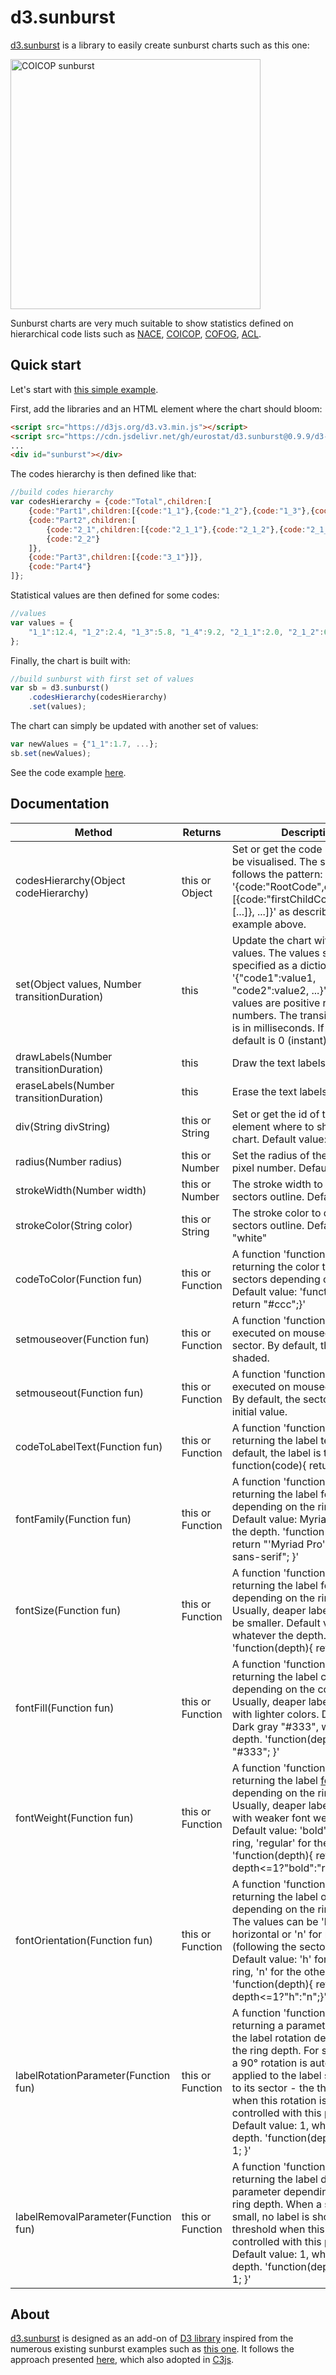 # d3.sunburst

[d3.sunburst](http://eurostat.github.io/d3.sunburst/) is a library to easily create sunburst charts such as this one:

[<img src="img/coicop.png" alt="COICOP sunburst" width="400" height="400" />](http://eurostat.github.io/EurostatVisu/coicop_sunburst.html)

Sunburst charts are very much suitable to show statistics defined on hierarchical code lists such as [NACE](http://ec.europa.eu/eurostat/ramon/nomenclatures/index.cfm?TargetUrl=LST_NOM_DTL&StrNom=NACE_REV2), [COICOP](http://ec.europa.eu/eurostat/ramon/nomenclatures/index.cfm?TargetUrl=LST_NOM_DTL&StrNom=HICP_2000&IntPcKey=37591913&StrLayoutCode=HIERARCHIC), [COFOG](http://ec.europa.eu/eurostat/ramon/nomenclatures/index.cfm?TargetUrl=LST_NOM_DTL&StrNom=COFOG_99&StrLanguageCode=EN&IntPcKey=&StrLayoutCode=HIERARCHIC), [ACL](http://ec.europa.eu/eurostat/ramon/nomenclatures/index.cfm?TargetUrl=LST_NOM_DTL&StrNom=TIMEUSE_08&IntPcKey=&StrLayoutCode=HIERARCHIC).


## Quick start

Let's start with [this simple example](https://bl.ocks.org/jgaffuri/434e5ae309deef74715a1758afa8130d).

First, add the libraries and an HTML element where the chart should bloom:

```html
<script src="https://d3js.org/d3.v3.min.js"></script>
<script src="https://cdn.jsdelivr.net/gh/eurostat/d3.sunburst@0.9.9/d3-sunburst.js"></script>
...
<div id="sunburst"></div>
```

The codes hierarchy is then defined like that:

```javascript
//build codes hierarchy
var codesHierarchy = {code:"Total",children:[
    {code:"Part1",children:[{code:"1_1"},{code:"1_2"},{code:"1_3"},{code:"1_4"}]},
    {code:"Part2",children:[
        {code:"2_1",children:[{code:"2_1_1"},{code:"2_1_2"},{code:"2_1_3"},]},
        {code:"2_2"}
    ]},
    {code:"Part3",children:[{code:"3_1"}]},
    {code:"Part4"}
]};
```

Statistical values are then defined for some codes:

```javascript
//values
var values = {
    "1_1":12.4, "1_2":2.4, "1_3":5.8, "1_4":9.2, "2_1_1":2.0, "2_1_2":6.0, "2_1_3":10, "2_2":5.4, "3_1":15.8, "Part4":32.3
};
```

Finally, the chart is built with:

```javascript
//build sunburst with first set of values
var sb = d3.sunburst()
    .codesHierarchy(codesHierarchy)
    .set(values);
```

The chart can simply be updated with another set of values:

```javascript
var newValues = {"1_1":1.7, ...};
sb.set(newValues);
```

See the code example [here](https://bl.ocks.org/jgaffuri/434e5ae309deef74715a1758afa8130d).

## Documentation

| Method | Returns | Description |
| --- | --- | --- |
| codesHierarchy(Object codeHierarchy) | this or Object | Set or get the code hierarchy to be visualised. The structure follows the pattern: '{code:"RootCode",children:[{code:"firstChildCode",children:[...]}, ...]}' as described in the example above. |
| set(Object values, Number transitionDuration) | this | Update the chart with new values. The values should be specified as a dictionary '{"code1":value1, "code2":value2, ...}' where the values are positive real numbers. The transition duration is in milliseconds. If omitted, the default is 0 (instant). |
| drawLabels(Number transitionDuration) | this | Draw the text labels. |
| eraseLabels(Number transitionDuration) | this | Erase the text labels. |
| div(String divString) | this or String | Set or get the id of the HTML element where to show the chart. Default value: "sunburst". |
| radius(Number radius) | this or Number | Set the radius of the chart in pixel number. Default value: 150 |
| strokeWidth(Number width) | this or Number | The stroke width to draw the sectors outline. Default value: 1 |
| strokeColor(String color) | this or String | The stroke color to draw the sectors outline. Default value: "white" |
| codeToColor(Function fun) | this or Function | A function 'function(code){ ... }' returning the color to fill the sectors depending on the code. Default value: 'function(code){ return "#ccc";}' |
| setmouseover(Function fun) | this or Function | A function 'function(code){ ... }' executed on mouseover a sector. By default, the sector is shaded. |
| setmouseout(Function fun) | this or Function | A function 'function(code){ ... }' executed on mouseout a sector. By default, the sector is set to its initial value. |
| codeToLabelText(Function fun) | this or Function | A function 'function(code){ ... }' returning the label text. By default, the label is the code: function(code){ return code;} |
| fontFamily(Function fun) | this or Function | A function 'function(depth){ ... }' returning the label font family depending on the ring depth. Default value: Myriad, whatever the depth. 'function(depth){ return "'Myriad Pro', Myriad, ..., sans-serif"; }' |
| fontSize(Function fun) | this or Function | A function 'function(depth){ ... }' returning the label font size depending on the ring depth. Usually, deaper labels need to be smaller. Default value: '12', whatever the depth. 'function(depth){ return 12; }' |
| fontFill(Function fun) | this or Function | A function 'function(depth){ ... }' returning the label color depending on the code ring. Usually, deaper labels are filled with lighter colors. Default value: Dark gray "#333", whatever the depth. 'function(depth){ return "#333"; }' |
| fontWeight(Function fun) | this or Function | A function 'function(depth){ ... }' returning the label [font weight](https://www.w3.org/wiki/CSS/Properties/font-weight) depending on the ring depth. Usually, deaper labels are filled with weaker font weights. Default value: 'bold' for the first ring, 'regular' for the others. 'function(depth){ return depth<=1?"bold":"regular";}' |
| fontOrientation(Function fun) | this or Function | A function 'function(depth){ ... }' returning the label orientation depending on the ring depth. The values can be 'h' for horizontal or 'n' for normal (following the sector angle). Default value: 'h' for the first ring, 'n' for the others. 'function(depth){ return depth<=1?"h":"n";}' |
| labelRotationParameter(Function fun) | this or Function | A function 'function(depth){ ... }' returning a parameter used the the label rotation depending on the ring depth. For small sectors, a 90° rotation is automatically applied to the label so that it fits to its sector - the threshold when this rotation is applied is controlled with this parameter. Default value: 1, whatever the depth. 'function(depth){ return 1; }' |
| labelRemovalParameter(Function fun) | this or Function | A function 'function(depth){ ... }' returning the label deletion parameter depending on the ring depth. When a sector is too small, no label is shown - the threshold when this occurs is controlled with this parameter. Default value: 1, whatever the depth. 'function(depth){ return 1; }' |

## About

[d3.sunburst](http://eurostat.github.io/d3.sunburst/) is designed as an add-on of [D3 library](https://d3js.org/) inspired from the numerous existing sunburst examples such as [this one](https://bl.ocks.org/mbostock/4348373). It follows the approach presented [here](https://bost.ocks.org/mike/chart/), which also adopted in [C3js](http://c3js.org/).

